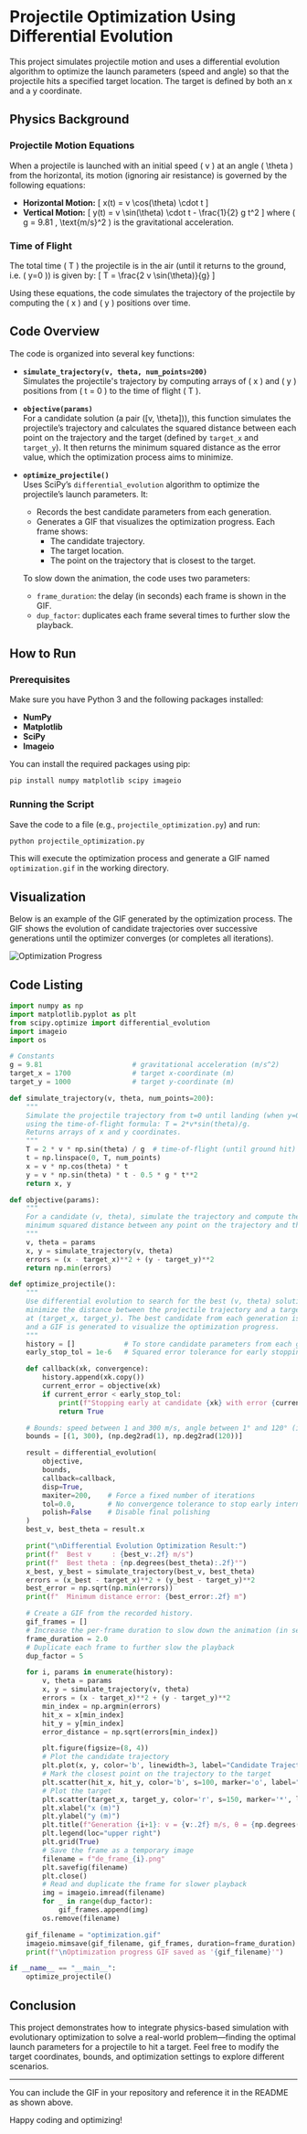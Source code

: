 # Projectile Optimization Using Differential Evolution

This project simulates projectile motion and uses a differential evolution algorithm to optimize the launch parameters (speed and angle) so that the projectile hits a specified target location. The target is defined by both an x and a y coordinate.

## Physics Background

### Projectile Motion Equations

When a projectile is launched with an initial speed \( v \) at an angle \( \theta \) from the horizontal, its motion (ignoring air resistance) is governed by the following equations:

- **Horizontal Motion:**
  \[
  x(t) = v \cos(\theta) \cdot t
  \]
- **Vertical Motion:**
  \[
  y(t) = v \sin(\theta) \cdot t - \frac{1}{2} g t^2
  \]
  where \( g = 9.81 \, \text{m/s}^2 \) is the gravitational acceleration.

### Time of Flight

The total time \( T \) the projectile is in the air (until it returns to the ground, i.e. \( y=0 \)) is given by:
\[
T = \frac{2 v \sin(\theta)}{g}
\]

Using these equations, the code simulates the trajectory of the projectile by computing the \( x \) and \( y \) positions over time.

## Code Overview

The code is organized into several key functions:

- **`simulate_trajectory(v, theta, num_points=200)`**  
  Simulates the projectile's trajectory by computing arrays of \( x \) and \( y \) positions from \( t = 0 \) to the time of flight \( T \).

- **`objective(params)`**  
  For a candidate solution (a pair \([v, \theta]\)), this function simulates the projectile’s trajectory and calculates the squared distance between each point on the trajectory and the target (defined by `target_x` and `target_y`). It then returns the minimum squared distance as the error value, which the optimization process aims to minimize.

- **`optimize_projectile()`**  
  Uses SciPy’s `differential_evolution` algorithm to optimize the projectile’s launch parameters. It:

  - Records the best candidate parameters from each generation.
  - Generates a GIF that visualizes the optimization progress. Each frame shows:
    - The candidate trajectory.
    - The target location.
    - The point on the trajectory that is closest to the target.

  To slow down the animation, the code uses two parameters:

  - `frame_duration`: the delay (in seconds) each frame is shown in the GIF.
  - `dup_factor`: duplicates each frame several times to further slow the playback.

## How to Run

### Prerequisites

Make sure you have Python 3 and the following packages installed:

- **NumPy**
- **Matplotlib**
- **SciPy**
- **Imageio**

You can install the required packages using pip:

```bash
pip install numpy matplotlib scipy imageio
```

### Running the Script

Save the code to a file (e.g., `projectile_optimization.py`) and run:

```bash
python projectile_optimization.py
```

This will execute the optimization process and generate a GIF named `optimization.gif` in the working directory.

## Visualization

Below is an example of the GIF generated by the optimization process. The GIF shows the evolution of candidate trajectories over successive generations until the optimizer converges (or completes all iterations).

![Optimization Progress](optimization.gif)

## Code Listing

```python
import numpy as np
import matplotlib.pyplot as plt
from scipy.optimize import differential_evolution
import imageio
import os

# Constants
g = 9.81                      # gravitational acceleration (m/s^2)
target_x = 1700               # target x-coordinate (m)
target_y = 1000               # target y-coordinate (m)

def simulate_trajectory(v, theta, num_points=200):
    """
    Simulate the projectile trajectory from t=0 until landing (when y=0)
    using the time-of-flight formula: T = 2*v*sin(theta)/g.
    Returns arrays of x and y coordinates.
    """
    T = 2 * v * np.sin(theta) / g  # time-of-flight (until ground hit)
    t = np.linspace(0, T, num_points)
    x = v * np.cos(theta) * t
    y = v * np.sin(theta) * t - 0.5 * g * t**2
    return x, y

def objective(params):
    """
    For a candidate (v, theta), simulate the trajectory and compute the
    minimum squared distance between any point on the trajectory and the target.
    """
    v, theta = params
    x, y = simulate_trajectory(v, theta)
    errors = (x - target_x)**2 + (y - target_y)**2
    return np.min(errors)

def optimize_projectile():
    """
    Use differential evolution to search for the best (v, theta) solution to
    minimize the distance between the projectile trajectory and a target
    at (target_x, target_y). The best candidate from each generation is recorded,
    and a GIF is generated to visualize the optimization progress.
    """
    history = []            # To store candidate parameters from each generation
    early_stop_tol = 1e-6   # Squared error tolerance for early stopping

    def callback(xk, convergence):
        history.append(xk.copy())
        current_error = objective(xk)
        if current_error < early_stop_tol:
            print(f"Stopping early at candidate {xk} with error {current_error:.2e}")
            return True

    # Bounds: speed between 1 and 300 m/s, angle between 1° and 120° (in radians)
    bounds = [(1, 300), (np.deg2rad(1), np.deg2rad(120))]

    result = differential_evolution(
        objective,
        bounds,
        callback=callback,
        disp=True,
        maxiter=200,    # Force a fixed number of iterations
        tol=0.0,        # No convergence tolerance to stop early internally
        polish=False    # Disable final polishing
    )
    best_v, best_theta = result.x

    print("\nDifferential Evolution Optimization Result:")
    print(f"  Best v     : {best_v:.2f} m/s")
    print(f"  Best theta : {np.degrees(best_theta):.2f}°")
    x_best, y_best = simulate_trajectory(best_v, best_theta)
    errors = (x_best - target_x)**2 + (y_best - target_y)**2
    best_error = np.sqrt(np.min(errors))
    print(f"  Minimum distance error: {best_error:.2f} m")

    # Create a GIF from the recorded history.
    gif_frames = []
    # Increase the per-frame duration to slow down the animation (in seconds)
    frame_duration = 2.0
    # Duplicate each frame to further slow the playback
    dup_factor = 5

    for i, params in enumerate(history):
        v, theta = params
        x, y = simulate_trajectory(v, theta)
        errors = (x - target_x)**2 + (y - target_y)**2
        min_index = np.argmin(errors)
        hit_x = x[min_index]
        hit_y = y[min_index]
        error_distance = np.sqrt(errors[min_index])

        plt.figure(figsize=(8, 4))
        # Plot the candidate trajectory
        plt.plot(x, y, color='b', linewidth=3, label="Candidate Trajectory")
        # Mark the closest point on the trajectory to the target
        plt.scatter(hit_x, hit_y, color='b', s=100, marker='o', label="Closest Point")
        # Plot the target
        plt.scatter(target_x, target_y, color='r', s=150, marker='*', label="Target")
        plt.xlabel("x (m)")
        plt.ylabel("y (m)")
        plt.title(f"Generation {i+1}: v = {v:.2f} m/s, θ = {np.degrees(theta):.2f}°\nError = {error_distance:.2f} m")
        plt.legend(loc="upper right")
        plt.grid(True)
        # Save the frame as a temporary image
        filename = f"de_frame_{i}.png"
        plt.savefig(filename)
        plt.close()
        # Read and duplicate the frame for slower playback
        img = imageio.imread(filename)
        for _ in range(dup_factor):
            gif_frames.append(img)
        os.remove(filename)

    gif_filename = "optimization.gif"
    imageio.mimsave(gif_filename, gif_frames, duration=frame_duration)
    print(f"\nOptimization progress GIF saved as '{gif_filename}'")

if __name__ == "__main__":
    optimize_projectile()
```

## Conclusion

This project demonstrates how to integrate physics-based simulation with evolutionary optimization to solve a real-world problem—finding the optimal launch parameters for a projectile to hit a target. Feel free to modify the target coordinates, bounds, and optimization settings to explore different scenarios.

---

You can include the GIF in your repository and reference it in the README as shown above.

Happy coding and optimizing!

